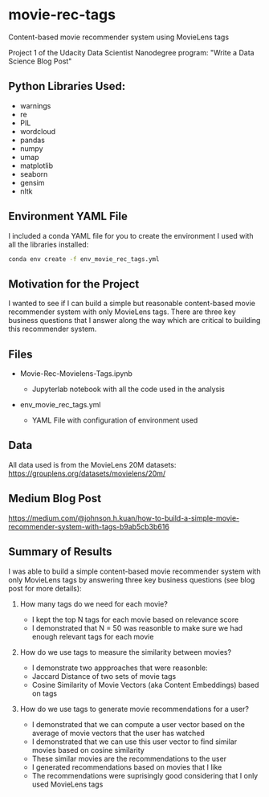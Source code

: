 # movie-rec-tags
Content-based movie recommender system using MovieLens tags

Project 1 of the Udacity Data Scientist Nanodegree program: "Write a Data Science Blog Post"

## Python Libraries Used:

* warnings
* re
* PIL
* wordcloud
* pandas
* numpy
* umap
* matplotlib
* seaborn
* gensim
* nltk

## Environment YAML File

I included a conda YAML file for you to create the environment I used with all the libraries installed:

```bash
conda env create -f env_movie_rec_tags.yml
```

## Motivation for the Project

I wanted to see if I can build a simple but reasonable content-based movie recommender system with only MovieLens tags. There are three key business questions that I answer along the way which are critical to building this recommender system.

## Files

* Movie-Rec-Movielens-Tags.ipynb

  * Jupyterlab notebook with all the code used in the analysis

* env_movie_rec_tags.yml

  * YAML File with configuration of environment used
  
## Data

All data used is from the MovieLens 20M datasets: https://grouplens.org/datasets/movielens/20m/

## Medium Blog Post

https://medium.com/@johnson.h.kuan/how-to-build-a-simple-movie-recommender-system-with-tags-b9ab5cb3b616

## Summary of Results

I was able to build a simple content-based movie recommender system with only MovieLens tags by answering three key business questions (see blog post for more details):

1. How many tags do we need for each movie?

    * I kept the top N tags for each movie based on relevance score
    * I demonstrated that N = 50 was reasonble to make sure we had enough relevant tags for each movie

2. How do we use tags to measure the similarity between movies?

    * I demonstrate two appproaches that were reasonble:
    * Jaccard Distance of two sets of movie tags
    * Cosine Similarity of Movie Vectors (aka Content Embeddings) based on tags

3. How do we use tags to generate movie recommendations for a user?

    * I demonstrated that we can compute a user vector based on the average of movie vectors that the user has watched
    * I demonstrated that we can use this user vector to find similar movies based on cosine similarity
    * These similar movies are the recommendations to the user
    * I generated recommendations based on movies that I like
    * The recommendations were suprisingly good considering that I only used MovieLens tags



